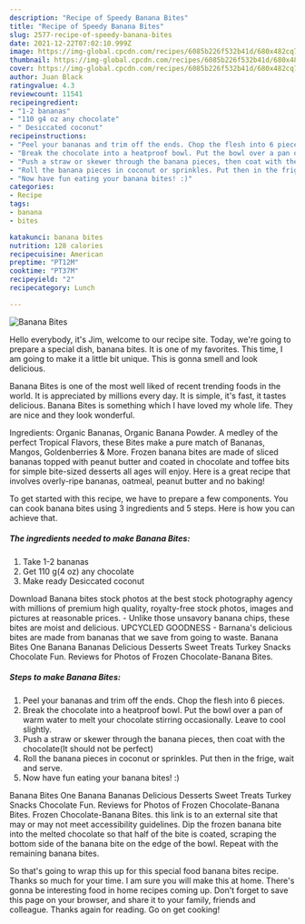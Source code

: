 ```yaml
---
description: "Recipe of Speedy Banana Bites"
title: "Recipe of Speedy Banana Bites"
slug: 2577-recipe-of-speedy-banana-bites
date: 2021-12-22T07:02:10.999Z
image: https://img-global.cpcdn.com/recipes/6085b226f532b41d/680x482cq70/banana-bites-recipe-main-photo.jpg
thumbnail: https://img-global.cpcdn.com/recipes/6085b226f532b41d/680x482cq70/banana-bites-recipe-main-photo.jpg
cover: https://img-global.cpcdn.com/recipes/6085b226f532b41d/680x482cq70/banana-bites-recipe-main-photo.jpg
author: Juan Black
ratingvalue: 4.3
reviewcount: 11541
recipeingredient:
- "1-2 bananas"
- "110 g4 oz any chocolate"
- " Desiccated coconut"
recipeinstructions:
- "Peel your bananas and trim off the ends. Chop the flesh into 6 pieces."
- "Break the chocolate into a heatproof bowl. Put the bowl over a pan of warm water to melt your chocolate stirring occasionally. Leave to cool slightly."
- "Push a straw or skewer through the banana pieces, then coat with the chocolate(It should not be perfect)"
- "Roll the banana pieces in coconut or sprinkles. Put then in the frige, wait and serve."
- "Now have fun eating your banana bites! :)"
categories:
- Recipe
tags:
- banana
- bites

katakunci: banana bites 
nutrition: 128 calories
recipecuisine: American
preptime: "PT12M"
cooktime: "PT37M"
recipeyield: "2"
recipecategory: Lunch

---
```



![Banana Bites](https://img-global.cpcdn.com/recipes/6085b226f532b41d/680x482cq70/banana-bites-recipe-main-photo.jpg)

Hello everybody, it's Jim, welcome to our recipe site. Today, we're going to prepare a special dish, banana bites. It is one of my favorites. This time, I am going to make it a little bit unique. This is gonna smell and look delicious.

Banana Bites is one of the most well liked of recent trending foods in the world. It is appreciated by millions every day. It is simple, it's fast, it tastes delicious. Banana Bites is something which I have loved my whole life. They are nice and they look wonderful.

Ingredients: Organic Bananas, Organic Banana Powder. A medley of the perfect Tropical Flavors, these Bites make a pure match of Bananas, Mangos, Goldenberries & More. Frozen banana bites are made of sliced bananas topped with peanut butter and coated in chocolate and toffee bits for simple bite-sized desserts all ages will enjoy. Here is a great recipe that involves overly-ripe bananas, oatmeal, peanut butter and no baking!


To get started with this recipe, we have to prepare a few components. You can cook banana bites using 3 ingredients and 5 steps. Here is how you can achieve that.

<!--inarticleads1-->

##### The ingredients needed to make Banana Bites:

1. Take 1-2 bananas
1. Get 110 g(4 oz) any chocolate
1. Make ready  Desiccated coconut


Download Banana bites stock photos at the best stock photography agency with millions of premium high quality, royalty-free stock photos, images and pictures at reasonable prices. - Unlike those unsavory banana chips, these bites are moist and delicious. UPCYCLED GOODNESS - Barnana's delicious bites are made from bananas that we save from going to waste. Banana Bites One Banana Bananas Delicious Desserts Sweet Treats Turkey Snacks Chocolate Fun. Reviews for Photos of Frozen Chocolate-Banana Bites. 

<!--inarticleads2-->

##### Steps to make Banana Bites:

1. Peel your bananas and trim off the ends. Chop the flesh into 6 pieces.
1. Break the chocolate into a heatproof bowl. Put the bowl over a pan of warm water to melt your chocolate stirring occasionally. Leave to cool slightly.
1. Push a straw or skewer through the banana pieces, then coat with the chocolate(It should not be perfect)
1. Roll the banana pieces in coconut or sprinkles. Put then in the frige, wait and serve.
1. Now have fun eating your banana bites! :)


Banana Bites One Banana Bananas Delicious Desserts Sweet Treats Turkey Snacks Chocolate Fun. Reviews for Photos of Frozen Chocolate-Banana Bites. Frozen Chocolate-Banana Bites. this link is to an external site that may or may not meet accessibility guidelines. Dip the frozen banana bite into the melted chocolate so that half of the bite is coated, scraping the bottom side of the banana bite on the edge of the bowl. Repeat with the remaining banana bites. 

So that's going to wrap this up for this special food banana bites recipe. Thanks so much for your time. I am sure you will make this at home. There's gonna be interesting food in home recipes coming up. Don't forget to save this page on your browser, and share it to your family, friends and colleague. Thanks again for reading. Go on get cooking!
